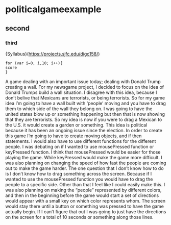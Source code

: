 # politicalgameexample
## second
### third
{Syllabus}(https://projects.sjfc.edu/digc158/)
```
for (var i=0, i,10; i++){
score
}
```
A game dealing with an important issue today; dealing with Donald Trump creating a wall.
For my newsgame project, I decided to focus on the idea of Donald Trumps build a wall situation. I disagree with this idea, because I don’t belive that Mexicans are terrorists, or being terrorists. So for my game idea I’m going to have a wall built with ‘people’ moving and you have to drag them to which side of the wall they belong on. I was going to have the united states blow up or something happening but then that is now showing that they are terrorists. So my idea is now if you were to drag a Mexican to the U.S. it would create a garden or something. This idea is political because it has been an ongoing issue since the election. In order to create this game I’m going to have to create moving objects, and if then statements. I would also have to use different functions for the different people. I was debating on if I wanted to use mousePressed function or keyPressed function. I think that mousePressed would be easier for those playing the game. While keyPressed would make the game more difficult. I was also planning on changing the speed of how fast the people are coming out to make the game harder. The one question that I don’t know how to do is I don’t know how to drag something across the screen. Because if I wanted to use the mousePressed function you would have to drag the people to a specific side. Other than that I feel like I could easily make this. I was also planning on making the “people” represented by different colors, and then in the beginning before the game would start a set of directions would appear with a small key on which color represents whom. The screen would stay there until a button or something was pressed to have the game actually begin. If I can’t figure that out I was going to just have the directions on the screen for a total of 10 seconds or something along those lines. 

